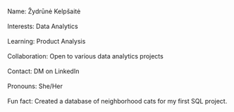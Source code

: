 <br>Name: Žydrūnė Kelpšaitė</br>
<br>Interests: Data Analytics</br>
<br>Learning: Product Analysis</br>
<br>Collaboration: Open to various data analytics projects</br>
<br>Contact: DM on LinkedIn</br>
<br>Pronouns: She/Her</br>
<br>Fun fact: Created a database of neighborhood cats for my first SQL project.</br>

<!---
ZydruneKelpsaite/ZydruneKelpsaite is a ✨ special ✨ repository because its `README.md` (this file) appears on your GitHub profile.
You can click the Preview link to take a look at your changes.
--->
